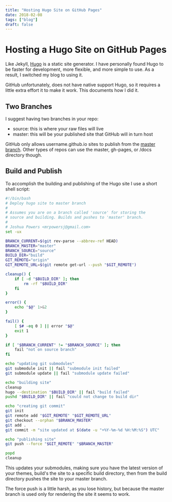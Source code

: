 ```yaml
---
title: "Hosting Hugo Site on GitHub Pages"
date: 2018-02-08
tags: ["blog"]
draft: false
---
```


# Hosting a Hugo Site on GitHub Pages

Like Jekyll, [Hugo](https://gohugo.io/) is a static site generator. I have
personally found Hugo to be faster for development, more flexible, and
more simple to use. As a result, I switched my blog to using it.

GitHub unfortunately, does not have native support Hugo, so it requires a
little extra effort it to make it work. This documents how I did it.

## Two Branches

I suggest having two branches in your repo:

- source: this is where your raw files will live
- master: this will be your published site that GitHub will in turn host

GitHub only allows username.github.io sites to publish from the [master
branch](https://help.github.com/articles/configuring-a-publishing-source-for-github-pages/).
Other types of repos can use the master, gh-pages, or /docs directory
though.

## Build and Publish

To accomplish the building and publishing of the Hugo site I use a short
shell script:

``` bash
#!/bin/bash
# Deploy hugo site to master branch
#
# Assumes you are on a branch called 'source' for storing the
# source and building. Builds and pushes to 'master' branch.
#
# Joshua Powers <mrpowersj@gmail.com>
set -ux

BRANCH_CURRENT=$(git rev-parse --abbrev-ref HEAD)
BRANCH_MASTER="master"
BRANCH_SOURCE="source"
BUILD_DIR="build"
GIT_REMOTE="origin"
GIT_REMOTE_URL=$(git remote get-url --push "$GIT_REMOTE")

cleanup() {
    if [ -d "$BUILD_DIR" ]; then
        rm -rf "$BUILD_DIR"
    fi
}

error() {
    echo "$@" 1>&2
}

fail() {
    [ $# -eq 0 ] || error "$@"
    exit 1
}

if [ "$BRANCH_CURRENT" != "$BRANCH_SOURCE" ]; then
    fail "not on source branch"
fi

echo "updating git submodules"
git submodule init || fail "submodule init failed"
git submodule update || fail "submodule update failed"

echo "building site"
cleanup
hugo --destination "$BUILD_DIR" || fail "build failed"
pushd "$BUILD_DIR" || fail "could not change to build dir"

echo "creating git commit"
git init
git remote add "$GIT_REMOTE" "$GIT_REMOTE_URL"
git checkout --orphan "$BRANCH_MASTER"
git add .
git commit -m "site updated at $(date -u "+%Y-%m-%d %H:%M:%S") UTC"

echo "publishing site"
git push --force "$GIT_REMOTE" "$BRANCH_MASTER"

popd
cleanup
```

This updates your submodules, making sure you have the latest version
of your themes, build's the site to a specific build directory, then
from the build directory pushes the site to your master branch.

The force push is a little harsh, as you lose history, but because the master
branch is used only for rendering the site it seems to work.
